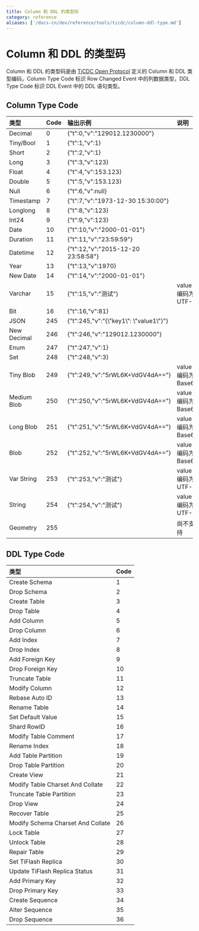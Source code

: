 ```yaml
---
title: Column 和 DDL 的类型码
category: reference
aliases: ['/docs-cn/dev/reference/tools/ticdc/column-ddl-type.md']
---
```


# Column 和 DDL 的类型码

Column 和 DDL 的类型码是由 [TiCDC Open Protocol](/ticdc/ticdc-open-protocol.md) 定义的 Column 和 DDL 类型编码，Column Type Code 标识 Row Changed Event 中的列数据类型，DDL Type Code 标识 DDL Event 中的 DDL 语句类型。

## Column Type Code

| 类型         | Code | 输出示例 | 说明 |
| :---------- | :--- | :------ | :-- |
| Decimal     | 0    | {"t":0,"v":"129012.1230000"} | |
| Tiny/Bool   | 1    | {"t":1,"v":1} | |
| Short       | 2    | {"t":2,"v":1} | |
| Long        | 3    | {"t":3,"v":123} | |
| Float       | 4    | {"t":4,"v":153.123} | |
| Double      | 5    | {"t":5,"v":153.123} | |
| Null        | 6    | {"t":6,"v":null} | |
| Timestamp   | 7    | {"t":7,"v":"1973-12-30 15:30:00"} | |
| Longlong    | 8    | {"t":8,"v":123} | |
| Int24       | 9    | {"t":9,"v":123} | |
| Date        | 10   | {"t":10,"v":"2000-01-01"} | |
| Duration    | 11   | {"t":11,"v":"23:59:59"} | |
| Datetime    | 12   | {"t":12,"v":"2015-12-20 23:58:58"} | |
| Year        | 13   | {"t":13,"v":1970} | |
| New Date    | 14   | {"t":14,"v":"2000-01-01"} | |
| Varchar     | 15   | {"t":15,"v":"测试"} | value 编码为 UTF-8 |
| Bit         | 16   | {"t":16,"v":81} | |
| JSON        | 245  | {"t":245,"v":"{\\"key1\\": \\"value1\\"}"} | |
| New Decimal | 246  | {"t":246,"v":"129012.1230000"} | |
| Enum        | 247  | {"t":247,"v":1} | |
| Set         | 248  | {"t":248,"v":3} | |
| Tiny Blob   | 249  | {"t":249,"v":"5rWL6K+VdGV4dA=="} | value 编码为 Base64 |
| Medium Blob | 250  | {"t":250,"v":"5rWL6K+VdGV4dA=="} | value 编码为 Base64 |
| Long Blob   | 251  | {"t":251,"v":"5rWL6K+VdGV4dA=="} | value 编码为 Base64 |
| Blob        | 252  | {"t":252,"v":"5rWL6K+VdGV4dA=="} | value 编码为 Base64 |
| Var String  | 253  | {"t":253,"v":"测试"} | value 编码为 UTF-8 |
| String      | 254  | {"t":254,"v":"测试"} | value 编码为 UTF-8 |
| Geometry    | 255  |  | 尚不支持 |

## DDL Type Code

| 类型                               | Code |
| :-------------------------------- | :- |
| Create Schema                     | 1  |
| Drop Schema                       | 2  |
| Create Table                      | 3  |
| Drop Table                        | 4  |
| Add Column                        | 5  |
| Drop Column                       | 6  |
| Add Index                         | 7  |
| Drop Index                        | 8  |
| Add Foreign Key                   | 9  |
| Drop Foreign Key                  | 10 |
| Truncate Table                    | 11 |
| Modify Column                     | 12 |
| Rebase Auto ID                    | 13 |
| Rename Table                      | 14 |
| Set Default Value                 | 15 |
| Shard RowID                       | 16 |
| Modify Table Comment              | 17 |
| Rename Index                      | 18 |
| Add Table Partition               | 19 |
| Drop Table Partition              | 20 |
| Create View                       | 21 |
| Modify Table Charset And Collate  | 22 |
| Truncate Table Partition          | 23 |
| Drop View                         | 24 |
| Recover Table                     | 25 |
| Modify Schema Charset And Collate | 26 |
| Lock Table                        | 27 |
| Unlock Table                      | 28 |
| Repair Table                      | 29 |
| Set TiFlash Replica               | 30 |
| Update TiFlash Replica Status     | 31 |
| Add Primary Key                   | 32 |
| Drop Primary Key                  | 33 |
| Create Sequence                   | 34 |
| Alter Sequence                    | 35 |
| Drop Sequence                     | 36 |
